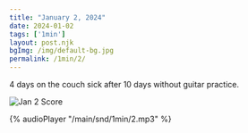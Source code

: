 ```yaml
---
title: "January 2, 2024"
date: 2024-01-02
tags: ['1min']
layout: post.njk
bgImg: /img/default-bg.jpg
permalink: /1min/2/
---
```


4 days on the couch sick after 10 days without guitar practice. 

![Jan 2 Score](/main/img/1min/2.png)


{% audioPlayer "/main/snd/1min/2.mp3" %}

